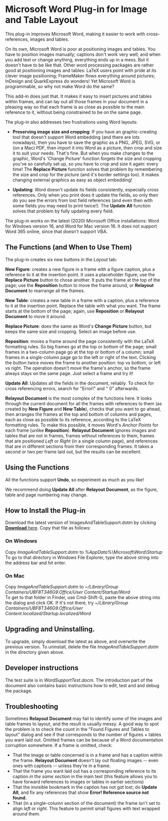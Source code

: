 # Microsoft Word Plug-in for Image and Table Layout

This plug-in improves Microsoft Word, making it easier to work with cross-references, images and tables. 

On its own, Microsoft Word is poor at positioning images and tables. You have to position images manually; captions don't work very well; and when you add text or change anything, everything ends up in a mess. But it doesn't have to be like that. Other word processing packages are rather good at positioning images and tables: LaTeX users point with pride at its clever image positioning; FrameMaker flows everything around pictures; InDesign and QuarkExpress do wonders! Yet Microsoft Word is programmable, so why not make Word do the same?

This add-in does just that. It makes it easy to insert pictures and tables within frames, and can lay out all those frames in your document in a pleasing way so that each frame is as close as possible to the main reference to it, without being constrained to be on the same page.

The plug-in also addresses two frustrations using Word layouts:

*  **Preserving image size and cropping**: If you have an graphic-creating tool that doesn't support Word embedding (and there are lots nowadays), then you have to save the graphic as a PNG, JPEG, SVG, or (on a Mac) PDF, then import it into Word as a picture, then crop and size it to suit your needs. That's fine. But when you make changes to the graphic, Word's 'Change Picture' function forgets the size and cropping you've so carefully set up, so you have to crop and size it again: every time! The **Replace Picture** function solves that problem by remembering the size and crop for the picture (and it's border settings too). It makes changing external graphics as easy as object embedding!

* **Updating**: Word doesn't update its fields consistently, especially cross references. Only when you print does it update the fields, so only then do you see the errors from lost field references (and even then with some fields you may need to print twice!). The **Update All** function solves that problem by fully updating every field.

The plug-in works on the latest (2020) Microsoft Office installations: Word for Windows version 16, and Word for Mac version 16. It does not support Word 365 online, since that doesn't support VBA.

## The Functions (and When to Use Them)

The plug-in creates six new buttons in the *Layout* tab:

**New Figure**: creates a new figure in a frame with a figure caption, plus a reference to it at the insertion point. It uses a placeholder figure; use the **Replace Picture** button to chose another. It puts the frame at the top of the page; use the **Reposition** button to move the frame around, or **Relayout Document** to rearrange all the frames.

**New Table**: creates a new table in a frame with a caption, plus a reference to it at the insertion point. Replace the table with what you want. The frame starts at the bottom of the page; again, use  **Reposition** or **Relayout Document** to move it around.

**Replace Picture**: does the same as Word's **Change Picture** button, but keeps the same size and cropping. Select an image before use. 

**Reposition**: moves a frame around the page consistently with the LaTeX formatting rules. So big frames go at the top or bottom of the page; small frames in a two-column page go at the top or bottom of a column; small frames in a single-column page go to the left or right of the text. Clicking the button twice moves the frame to another position: top vs bottom, or left vs right. The operation doesn't move the frame's anchor, so the frame always stays on the same page. Just select a frame and try it!

**Update All**: Updates all the fields in the document, reliably. To check for cross referencing errors, search for "Error!" and " 0" afterwards.

**Relayout Document** is the most complex of the functions here. It looks through the current document for all the frames with references to them (as created by **New Figure** and **New Table**), checks that you want to go ahead, then arranges the frames at the top and bottom of columns and pages, each as close as possible to its reference, according to the LaTeX formatting rules. To make this possible, it moves Word's *Anchor Points* for each frame (unlike **Reposition**). **Relayout Document** ignores images and tables that are not in frames, frames without references to them, frames that are positioned *Left* or *Right* (in a single column page), and references that are in different sections from their corresponding frames. It takes a second or two per frame laid out, but the results can be excellent.

## Using the Functions

All the functions support **Undo**, so experiment as much as you like!

We recommend doing **Update All** after **Relayout Document**, as the figure, table and page numbering may change.

## How to Install the Plug-in

Download the latest version of ImagesAndTableSupport.dotm by clicking [**Download** here](https://github.com/charlesweir/WordImagesAndTables/releases/latest/download/ImageAndTableSupport.dotm). Copy that file as follows:

### On Windows

Copy *ImageAndTableSupport.dotm* to *%AppData%\Microsoft\Word\Startup*  
To go to that directory in Windows File Explorer, type the above string into the address bar and hit enter.  

### On Mac

Copy *ImageAndTableSupport.dotm* to *~/Library/Group Containers/UBF8T346G9.Office/User Content/Startup/Word*  
To get to that folder in Finder, use Cmd-Shift-G, paste the above string into the dialog and click OK. If it's not there, try *~/Library/Group Containers/UBF8T346G9.Office/User Content.localized/Startup.localized/Word*

## Upgrading and Uninstalling.

To upgrade, simply download the latest as above, and overwrite the previous version. To uninstall, delete the file *ImageAndTableSupport.dotm* in the directory given above.

## Developer instructions

The test suite is in *WordSupportTest.docm*. The introduction part of the document also contains basic instructions how to edit, test and and debug the package.

## Troubleshooting

Sometimes **Relayout Document** may fail to identify some of the images and table frames to layout, and the result is usually messy. A good way to spot the problem is to check the count in the "Found <count> Figures and Tables to layout" dialog and see if that corresponds to the number of figures + tables you want laid out. Omitted frames can be because of a Word documentation corruption somewhere. If a frame is omitted, check:
* That the image or table concerned is in a frame and has a caption within the frame. **Relayout Document** doesn't lay out floating images -- even ones with captions -- unless they're in a frame.
* That the frame you want laid out has a corresponding reference to its caption *in the same section* in the main text (this feature allows you to have forward references to images or tables in earlier sections)
* That the invisible bookmark in the caption has not got lost; do **Update All**, and fix any references that show **Error! Reference source not found.**
* That (in a single-column section of the document) the frame isn't set to align *left* or *right*. This feature to permit small figures with text wrapped around them.


